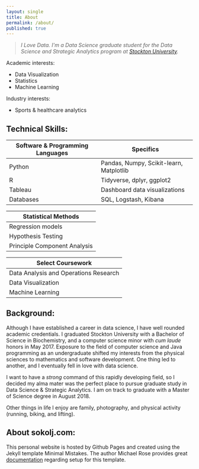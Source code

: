 ```yaml
---
layout: single
title: About
permalink: /about/
published: true
---
```


>*I Love Data. I'm a Data Science graduate student for the Data Science and Strategic Analytics program at [Stockton University](https://stockton.edu).*

Academic interests: 
- Data Visualization
- Statistics
- Machine Learning

Industry interests: 
- Sports & healthcare analytics 

## Technical Skills:

| Software & Programming Languages | Specifics |
|            ---          |   ---    |
| Python    | Pandas, Numpy, Scikit-learn, Matplotlib |
| R         | Tidyverse, dplyr, ggplot2|
| Tableau   | Dashboard data visualizations |
| Databases | SQL, Logstash, Kibana |

| Statistical Methods         |
|            ---              | 
| Regression models           |
| Hypothesis Testing          |
| Principle Component Analysis|

| Select Coursework                     |
|            ---              | 
| Data Analysis and Operations Research       |
|  Data Visualization       |
| Machine Learning         |


## Background: 
Although I have established a career in data science, I have well rounded academic credentials. I graduated Stockton University with a Bachelor of Science in Biochemistry, and a computer science minor with _cum laude_ honors in May 2017. Exposure to the field of computer science and Java programming as an undergraduate shifted my interests from the physical sciences to mathematics and software development. One thing led to another, and I eventually fell in love with data science. 

I want to have a _strong_ command of this rapidly developing field, so I decided my alma mater was the perfect place to pursue graduate study in Data Science & Strategic Analytics. I am on track to graduate with a Master of Science degree in August 2018. 

Other things in life I enjoy are family, photography, and physical activity (running, biking, and lifting). 

## About sokolj.com: 
This personal website is hosted by Github Pages and created using the Jekyll template Minimal Mistakes. The author Michael Rose provides great [documentation](https://mmistakes.github.io/minimal-mistakes/) regarding setup for this template. 






